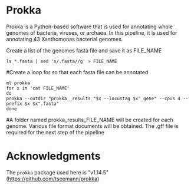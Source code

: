 # Prokka
Prokka is a Python-based software that is used for annotating whole genomes of bacteria, viruses, or archaea. In this pipeline, it is used for annotating 43 Xanthomonas bacterial genomes.

Create a list of the genomes fasta file and save it as FILE_NAME

`ls *.fasta | sed 's/.fasta//g' > FILE_NAME`

#Create a loop for so that each fasta file can be annotated
`````
ml prokka
for x in 'cat FILE_NAME'
do
prokka --outdir "prokka__results_"$x --locustag $x"_gene" --cpus 4 --prefix $x $x".fasta"
done
`````
#A folder named prokka_results_FILE_NAME will be created for each genome. Various file format documents will be obtained. The .gff file is required for the next step of the pipeline


# Acknowledgments
The `prokka` package used here is "v1.14.5" (https://github.com/tseemann/prokka)
